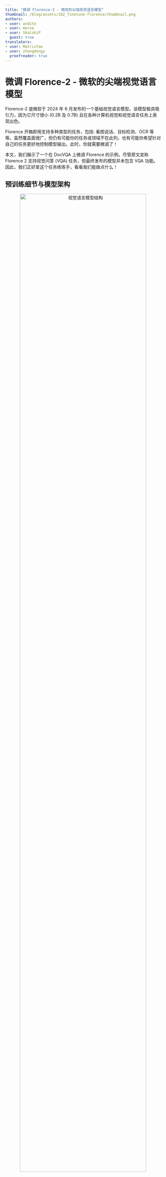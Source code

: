 ```yaml
---
title: "微调 Florence-2 - 微软的尖端视觉语言模型" 
thumbnail: /blog/assets/182_finetune-florence/thumbnail.png
authors:
- user: andito
- user: merve
- user: SkalskiP
  guest: true
translators:
- user: MatrixYao
- user: zhongdongy
  proofreader: true
---
```


# 微调 Florence-2 - 微软的尖端视觉语言模型

Florence-2 是微软于 2024 年 6 月发布的一个基础视觉语言模型。该模型极具吸引力，因为它尺寸很小 (0.2B 及 0.7B) 且在各种计算机视觉和视觉语言任务上表现出色。

Florence 开箱即用支持多种类型的任务，包括: 看图说话、目标检测、OCR 等等。虽然覆盖面很广，但仍有可能你的任务或领域不在此列，也有可能你希望针对自己的任务更好地控制模型输出。此时，你就需要微调了！

本文，我们展示了一个在 DocVQA 上微调 Florence 的示例。尽管原文宣称 Florence 2 支持视觉问答 (VQA) 任务，但最终发布的模型并未包含 VQA 功能。因此，我们正好拿这个任务练练手，看看我们能做点什么！

## 预训练细节与模型架构

<p align="center">
 <img src="https://huggingface.co/datasets/huggingface/documentation-images/resolve/main/blog/florence-2.png" alt=" 视觉语言模型结构 " style="width: 90%; height: auto;"><br>
 <em>Florence-2 架构</em>
</p>

无论执行什么样的计算机视觉任务，Florence-2 都会将其建模为序列到序列的任务。Florence-2 以图像和文本作为输入，并输出文本。模型结构比较简单: 用 DaViT 视觉编码器将图像转换为视觉嵌入，并用 BERT 将文本提示转换为文本和位置嵌入; 然后，生成的嵌入由标准编码器 - 解码器 transformer 架构进行处理，最终生成文本和位置词元。Florence-2 的优势并非源自其架构，而是源自海量的预训练数据集。作者指出，市面上领先的计算机视觉数据集通常所含信息有限 - WIT 仅有图文对，[SA-1B](https://ai.meta.com/datasets/segment-anything/) 仅有图像及相关分割掩码。因此，他们决定构建一个新的 FLD-5B 数据集，其中的每个图像都包含最广泛的信息 - 目标框、掩码、描述文本及标签。在创建数据集时，很大程度采用了自动化的过程，作者使用现成的专门任务模型，并用一组启发式规则及质检过程来清理所获得的结果。最终生成的用于预训练 Florence-2 模型的新数据集中包含了 1.26 亿张图像、超过 50 亿个标注。

## VQA 上的原始性能

我们尝试了各种方法来微调模型以使其适配 VQA (视觉问答) 任务的响应方式。迄今为止，我们发现最有效方法将其建模为图像区域描述任务，尽管其并不完全等同于 VQA 任务。看图说话任务虽然可以输出图像的描述性信息，但其不允许直接输入问题。

我们还测试了几个“不支持”的提示，例如 “<VQA>”、“<vqa>” 以及 “<Visual question answering>”。不幸的是，这些尝试的产生的结果都不可用。

## 微调后在 DocVQA 上的性能

我们使用 DocVQA 数据集的标准指标 [Levenshtein 相似度](https://en.wikipedia.org/wiki/Levenshtein_distance) 来测量性能。微调前，模型在验证集上的输出与标注的相似度为 0，因为模型输出与标注差异不小。对训练集进行 7 个 epoch 的微调后，验证集上的相似度得分提高到了 57.0。

我们创建了一个 [🤗 空间](https://huggingface.co/spaces/andito/Florence-2-DocVQA) 以演示微调后的模型。虽然该模型在 DocVQA 上表现良好，但在一般文档理解方面还有改进的空间。但我们仍然认为，它成功地完成了任务，展示了 Florence-2 对下游任务进行微调的潜力。我们建议大家使用 [The Cauldron](https://huggingface.co/datasets/HuggingFaceM4/the_cauldron) 数据集对 Florence-2 进行微调，大家可以在 [我们的 GitHub 页面](https://github.com/andimarafioti/florence2-finetuning) 上找到必要的代码。

下图给出了微调前后的推理结果对比。你还可以至 [此处](https://huggingface.co/spaces/andito/Florence-2-DocVQA) 亲自试用模型。

<p align="center">
 <img src="https://huggingface.co/datasets/huggingface/documentation-images/resolve/main/blog/before-after.png" alt=" 微调前后的结果 " style="width: 90%; height: auto;"><br>
 <em>微调前后的结果</em>
</p>

## 微调细节

由原文我们可以知道，基础模型在预训练时使用的 batch size 为 2048，大模型在预训练时使用的 batch size 为 3072。另外原文还说: 与冻结图像编码器相比，使用未冻结的图像编码器进行微调能带来性能改进。

我们在低资源的情况下进行了多组实验，以探索模型如何在更受限的条件下进行微调。我们冻结了视觉编码器，并在 [Colab](https://colab.research.google.com/drive/1hKDrJ5AH_o7I95PtZ9__VlCTNAo1Gjpf?usp=sharing) 的分别使用单张 A100 GPU (batch size 6) 、单张 T4 (batch size 1) 顺利完成微调。

与此同时，我们还对更多资源的情况进行了实验，以 batch size 64 对整个模型进行了微调。在配备 8 张 H100 GPU 的集群上该训练过程花费了 70 分钟。你可以在 [这里](https://huggingface.co/HuggingFaceM4/Florence-2-DocVQA) 找到我们训得的模型。

我们都发现 `1e-6` 的小学习率适合上述所有训练情形。如果学习率变大，模型将很快过拟合。

## 遛代码

如果你想复现我们的结果，可以在 [此处](https://colab.research.google.com/drive/1hKDrJ5AH_o7I95PtZ9__VlCTNAo1Gjpf?usp=sharing) 找到我们的 Colab 微调笔记本。下面，我们遛一遍在 [DocVQA](https://huggingface.co/datasets/HuggingFaceM4/DocumentVQA) 上微调 [Florence-2-base-ft](https://huggingface.co/microsoft/Florence-2-base-ft) 模型。

我们从安装依赖项开始。

```python
!pip install -q datasets flash_attn timm einops
```

接着，从 Hugging Face Hub 加载 DocVQA 数据集。

```python
import torch
from datasets import load_dataset

data = load_dataset("HuggingFaceM4/DocumentVQA")
```

我们可以使用 transformers 库中的 `AutoModelForCausalLM` 和 `AutoProcessor` 类来加载模型和处理器，并设 `trust_remote_code=True` ，因为该模型尚未原生集成到 transformers 中，因此需要使用自定义代码。我们还会冻结视觉编码器，以降低微调成本。

```python
from transformers import AutoModelForCausalLM, AutoProcessor
import torch

device = torch.device("cuda" if torch.cuda.is_available() else "cpu")

model = AutoModelForCausalLM.from_pretrained(
    "microsoft/Florence-2-base-ft",
    trust_remote_code=True,
    revision='refs/pr/6'
).to(device)
processor = AutoProcessor.from_pretrained("microsoft/Florence-2-base-ft",
    trust_remote_code=True, revision='refs/pr/6')

for param in model.vision_tower.parameters():
  param.is_trainable = False
```

现在开始微调模型！我们构建一个训练 PyTorch 数据集，并为数据集中的每个问题添加 `\<DocVQA\>` 前缀。

```python
import torch from torch.utils.data import Dataset

class DocVQADataset(Dataset):

    def __init__(self, data):
        self.data = data
        
    def __len__(self):
        return len(self.data)
        
    def __getitem__(self, idx):
        example = self.data[idx]
        question = "<DocVQA>" + example['question']
        first_answer = example['answers'][0]
        image = example['image'].convert("RGB")
        return question, first_answer, image
```

接着，构建数据整理器，从数据集样本构建训练 batch，以用于训练。在 40GB 内存的 A100 中，batch size 可设至 6。如果你在 T4 上进行训练，batch size 就只能是 1。

```python
import os
from torch.utils.data import DataLoader
from tqdm import tqdm
from transformers import AdamW, get_scheduler

def collate_fn(batch):
    questions, answers, images = zip(*batch)
    inputs = processor(text=list(questions), images=list(images), return_tensors="pt", padding=True).to(device)
    return inputs, answers

train_dataset = DocVQADataset(data['train'])
val_dataset = DocVQADataset(data['validation'])
batch_size = 6
num_workers = 0

train_loader = DataLoader(train_dataset, batch_size=batch_size,
                          collate_fn=collate_fn, num_workers=num_workers, shuffle=True)
val_loader = DataLoader(val_dataset, batch_size=batch_size,
                          collate_fn=collate_fn, num_workers=num_workers)
```

开始训练模型:

```python
epochs = 7
optimizer = AdamW(model.parameters(), lr=1e-6)
num_training_steps = epochs * len(train_loader)

lr_scheduler = get_scheduler(name="linear", optimizer=optimizer,
                              num_warmup_steps=0, num_training_steps=num_training_steps,)

for epoch in range(epochs):
    model.train()
    train_loss = 0
    i = -1
    for inputs, answers in tqdm(train_loader, desc=f"Training Epoch {epoch + 1}/{epochs}"):
        i += 1
        input_ids = inputs["input_ids"]
        pixel_values = inputs["pixel_values"]
        labels = processor.tokenizer(text=answers, return_tensors="pt", padding=True, return_token_type_ids=False).input_ids.to(device)
        outputs = model(input_ids=input_ids, pixel_values=pixel_values, labels=labels)
        loss = outputs.loss
        loss.backward()
        optimizer.step()
        lr_scheduler.step()
        optimizer.zero_grad()
        train_loss += loss.item()
    avg_train_loss = train_loss / len(train_loader)
    print(f"Average Training Loss: {avg_train_loss}")

    model.eval()
    val_loss = 0
    with torch.no_grad():
        for batch in tqdm(val_loader, desc=f"Validation Epoch {epoch + 1}/{epochs}"):
            inputs, answers = batch
            input_ids = inputs["input_ids"]
            pixel_values = inputs["pixel_values"]
            labels = processor.tokenizer(text=answers, return_tensors="pt", padding=True, return_token_type_ids=False).input_ids.to(device)
            outputs = model(input_ids=input_ids, pixel_values=pixel_values, labels=labels)
            loss = outputs.loss
            val_loss += loss.item()

      print(val_loss / len(val_loader))
```

你可以分别对模型和处理器调用 `save_pretrained()` 以保存它们。微调后的模型在 [此处](https://huggingface.co/HuggingFaceM4/Florence-2-DocVQA)，你还可以在 [此处](https://huggingface.co/spaces/andito/Florence-2-DocVQA) 找到其演示。

<script
	type="module"
	src="https://gradio.s3-us-west-2.amazonaws.com/4.36.1/gradio.js"></script>
<gradio-app theme_mode="light" src="https://andito-Florence-2-DocVQA.hf.space"></gradio-app>

## 总结

本文，我们展示了如何有效地针对自定义数据集微调 Florence-2，以在短时间内在全新任务上取得令人眼前一亮的性能。对于那些希望在设备上或在生产环境中经济高效地部署小模型的人来说，该做法特别有价值。我们鼓励开源社区利用这个微调教程，探索 Florence-2 在各种新任务中的巨大潜力！我们迫不及待地想在 🤗 Hub 上看到你的模型！

## 有用资源

- [视觉语言模型详解](https://huggingface.co/blog/zh/vlms)
- [微调 Colab](https://colab.research.google.com/drive/1hKDrJ5AH_o7I95PtZ9__VlCTNAo1Gjpf?usp=sharing)
- [微调 Github 代码库](https://github.com/andimarafioti/florence2-finetuning)
- [Florence-2 推理 Notebook](https://huggingface.co/microsoft/Florence-2-large/blob/main/sample_inference.ipynb)
- [Florence-2 DocVQA 演示](https://huggingface.co/spaces/andito/Florence-2-DocVQA)
- [Florence-2 演示](https://huggingface.co/spaces/gokaygo)

我们感谢 Pedro Cuenca 对本文的审阅。